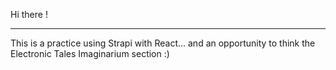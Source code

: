 Hi there !

-------------------------------------------------

This is a practice using Strapi with React... and an opportunity to think the Electronic Tales Imaginarium section :)

